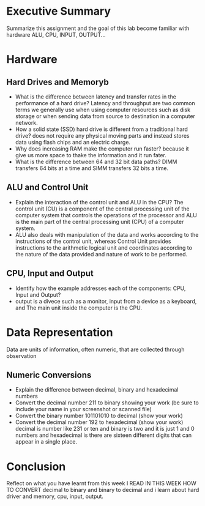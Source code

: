 
# Executive Summary
Summarize this assignment and the goal of this lab
become familiar with hardware ALU, CPU, INPUT, OUTPUT...

# Hardware
## Hard Drives and Memoryb 
* What is the difference between latency and transfer rates in the performance of a hard drive?   Latency and throughput are two common terms we generally use when using computer resources such as disk storage or when sending data from source to destination in a computer network.
* How a solid state (SSD) hard drive is different from a traditional hard drive? does not require any physical moving parts and instead stores data using flash chips and an electric charge.
* Why does increasing RAM make the computer run faster? because it give us more space to thake the information and it run fater.
* What is the difference between 64 and 32 bit data paths? DIMM transfers 64 bits at a time and SIMM transfers 32 bits a time.

## ALU and Control Unit
* Explain the interaction of the control unit and ALU in the CPU? The control unit (CU) is a component of the central processing unit of the computer system that controls the operations of the processor and ALU is the main part of the central processing unit (CPU) of a computer system.
* ALU also deals with manipulation of the data and works according to the instructions of the control unit, whereas Control Unit provides instructions to the arithmetic logical unit and coordinates according to the nature of the data provided and nature of work to be performed.

## CPU, Input and Output
* Identify how the example addresses each of the components: CPU, Input and Output?
*  output is a divece such as  a monitor, input from a device as a  keyboard, and The main unit inside the computer is the CPU.

# Data Representation
Data are units of information, often numeric, that are collected through observation
## Numeric Conversions
* Explain the difference between decimal, binary and hexadecimal numbers 
* Convert the decimal number 211 to binary showing your work (be sure to include your name in your screenshot or scanned file)
* Convert the binary number 101101010 to decimal (show your work)
* Convert the decimal number 192 to hexadecimal (show your work)
decimal is number like 231 or ten and binary is two and it is just 1 and 0 numbers and hexadecimal is  there are sixteen different digits that can appear in a single place.
# Conclusion
Reflect on what you have learnt from this week
I READ IN THIS WEEK HOW TO CONVERT decimal to binary and binary to decimal and i learn about hard driver and memory, cpu, input, output. 
